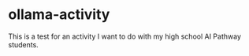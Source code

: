 # ollama-activity
This is a test for an activity I want to do with my high school AI Pathway students.
